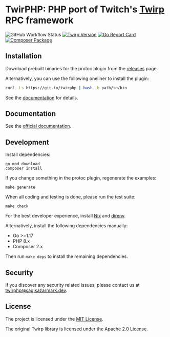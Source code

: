 # TwirPHP: PHP port of Twitch's [Twirp](https://twitchtv.github.io/twirp/) RPC framework

![GitHub Workflow Status](https://img.shields.io/github/workflow/status/twirphp/twirp/CI?style=flat-square)
[![Twirp Version](http://img.shields.io/badge/twirp%20version-v7-orange.svg?style=flat-square)](https://twitchtv.github.io/twirp/docs/spec_v7.html)
[![Go Report Card](https://goreportcard.com/badge/github.com/twirphp/twirp?style=flat-square)](https://goreportcard.com/report/github.com/twirphp/twirp)
[![Composer Package](http://img.shields.io/badge/composer-twirp%2Ftwirp-green.svg?style=flat-square)](https://packagist.org/packages/twirp/twirp)


## Installation

Download prebuilt binaries for the protoc plugin from the [releases](https://github.com/twirphp/twirp/releases) page.

Alternatively, you can use the following oneliner to install the plugin:

```bash
curl -Ls https://git.io/twirphp | bash -b path/to/bin
```

See the [documentation](https://twirphp.readthedocs.io/en/latest/getting-started/installation.html) for details.


## Documentation

See the [official documentation](http://twirphp.readthedocs.io).


## Development

Install dependencies:

```shell
go mod download
composer install
```

If you change something in the protoc plugin, regenerate the examples:

```shell
make generate
```

When all coding and testing is done, please run the test suite:

```shell
make check
```

For the best developer experience, install [Nix](https://builtwithnix.org/) and [direnv](https://direnv.net/).

Alternatively, install the following dependencies manually:

- Go >=1.17
- PHP 8.x
- Composer 2.x

Then run `make deps` to install the remaining dependencies.


## Security

If you discover any security related issues, please contact us at [twirphp@sagikazarmark.dev](mailto:twirphp@sagikazarmark.dev).


## License

The project is licensed under the [MIT License](LICENSE).

The original Twirp library is licensed under the Apache 2.0 License.
